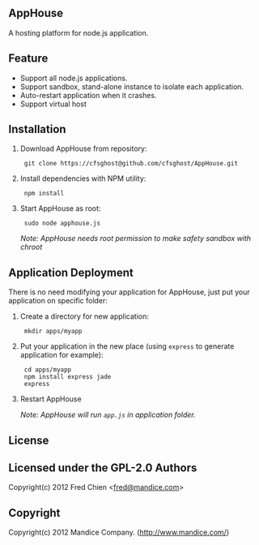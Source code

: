 AppHouse
---
A hosting platform for node.js application.

Feature
-
* Support all node.js applications.
* Support sandbox, stand-alone instance to isolate each application.
* Auto-restart application when it crashes.
* Support virtual host

Installation
-
1. Download AppHouse from repository:

        git clone https://cfsghost@github.com/cfsghost/AppHouse.git

2. Install dependencies with NPM utility:

        npm install

3. Start AppHouse as root:

        sudo node apphouse.js

    *Note: AppHouse needs root permission to make safety sandbox with chroot*

Application Deployment
-
There is no need modifying your application for AppHouse, just put your application on specific folder:

1. Create a directory for new application:

        mkdir apps/myapp

2. Put your application in the new place (using `express` to generate application for example):

        cd apps/myapp
        npm install express jade
        express

3. Restart AppHouse

    *Note: AppHouse will run `app.js` in application folder.*

License
-
Licensed under the GPL-2.0
Authors
-
Copyright(c) 2012 Fred Chien <<fred@mandice.com>>

Copyright
-
Copyright(c) 2012 Mandice Company. (http://www.mandice.com/)